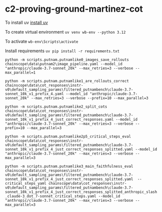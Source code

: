 # c2-proving-ground-martinez-cot
To install uv 
[install uv](https://docs.astral.sh/uv/getting-started/installation/#pypi)

To create virtual environment
`uv venv wb-env --python 3.12`

To activate
`wb-env\Scripts\activate`

Install requirements
`uv pip install -r requirements.txt`


```python -m scripts.putnam.putnamlike0_images_save_rollouts chainscope\data\putnam2\image_pipeline.yaml --model_id "anthropic/claude-3.7-sonnet_20k" --max_retries=3 --verbose --max_parallel=1```

```python -m scripts.putnam.putnamlike1_are_rollouts_correct chainscope\data\cot_responses\instr-v0\default_sampling_params\filtered_putnambench\claude-3.7-sonnet_10k_v1_prefix_4.yaml --model_id "anthropic/claude-3.7-sonnet_20k" --max_retries=3 --verbose --prefix=10 --max_parallel=3```

```python -m scripts.putnam.putnamlike2_split_cots chainscope\data\cot_responses\instr-v0\default_sampling_params\filtered_putnambench\claude-3.7-sonnet_10k_v1_prefix_4_just_correct_responses.yaml --model_id "anthropic/claude-3.7-sonnet_20k" --max_retries=3 --verbose --prefix=10 --max_parallel=3 ```

```python -m scripts.putnam.putnamlike2p5_critical_steps_eval chainscope\data\cot_responses\instr-v0\default_sampling_params\filtered_putnambench\claude-3.7-sonnet_10k_v1_prefix_4_just_correct_responses_splitted.yaml --model_id "anthropic/claude-3.7-sonnet_20k" --max_retries=3 --verbose --max_parallel=3 ```

```python -m scripts.putnam.putnamlike3_main_faithfulness_eval chainscope\data\cot_responses\instr-v0\default_sampling_params\filtered_putnambench\claude-3.7-sonnet_10k_v1_prefix_4_just_correct_responses_splitted.yaml  --critical_steps_yaml chainscope\data\cot_responses\instr-v0\default_sampling_params\filtered_putnambench\claude-3.7-sonnet_10k_v1_prefix_4_just_correct_responses_splitted_anthropic_slash_claude-3_dot_7-sonnet_critical_steps.yaml --model_id "anthropic/claude-3.7-sonnet_20k" --max_retries=3 --verbose --max_parallel=3```